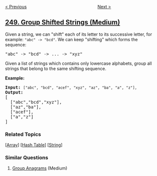 <!--|This file generated by command(leetcode description); DO NOT EDIT.    |-->
<!--+----------------------------------------------------------------------+-->
<!--|@author    openset <openset.wang@gmail.com>                           |-->
<!--|@link      https://github.com/openset                                 |-->
<!--|@home      https://github.com/openset/leetcode                        |-->
<!--+----------------------------------------------------------------------+-->

[< Previous](../strobogrammatic-number-iii "Strobogrammatic Number III")
　　　　　　　　　　　　　　　　
[Next >](../count-univalue-subtrees "Count Univalue Subtrees")

## [249. Group Shifted Strings (Medium)](https://leetcode.com/problems/group-shifted-strings "移位字符串分组")

<p>Given a string, we can &quot;shift&quot; each of its letter to its successive letter, for example: <code>&quot;abc&quot; -&gt; &quot;bcd&quot;</code>. We can keep &quot;shifting&quot; which forms the sequence:</p>

<pre>
&quot;abc&quot; -&gt; &quot;bcd&quot; -&gt; ... -&gt; &quot;xyz&quot;</pre>

<p>Given a list of strings which contains only lowercase alphabets, group all strings that belong to the same shifting sequence.</p>

<p><b>Example:</b></p>

<pre>
<b>Input:</b> <code>[&quot;abc&quot;, &quot;bcd&quot;, &quot;acef&quot;, &quot;xyz&quot;, &quot;az&quot;, &quot;ba&quot;, &quot;a&quot;, &quot;z&quot;],</code>
<b>Output:</b> 
[
  [&quot;abc&quot;,&quot;bcd&quot;,&quot;xyz&quot;],
  [&quot;az&quot;,&quot;ba&quot;],
  [&quot;acef&quot;],
  [&quot;a&quot;,&quot;z&quot;]
]
</pre>

### Related Topics
  [[Array](../../tag/array/README.md)]
  [[Hash Table](../../tag/hash-table/README.md)]
  [[String](../../tag/string/README.md)]

### Similar Questions
  1. [Group Anagrams](../group-anagrams) (Medium)

